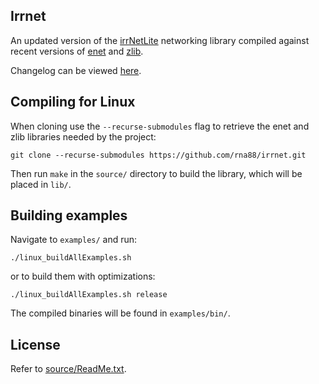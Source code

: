 ## Irrnet

An updated version of the [irrNetLite](http://irrlicht.sourceforge.net/forum/viewtopic.php?f=6&t=22658) networking library compiled against recent versions of [enet](https://github.com/lsalzman/enet) and [zlib](https://github.com/madler/zlib). 

Changelog can be viewed [here](https://github.com/rna88/irrnet/blob/master/CHANGELOG.md).


## Compiling for Linux

When cloning use the `--recurse-submodules` flag to retrieve the enet and zlib libraries needed by the project:

`git clone --recurse-submodules https://github.com/rna88/irrnet.git`

Then run `make` in the `source/` directory to build the library, which will be placed in `lib/`.


## Building examples

Navigate to `examples/` and run:

`./linux_buildAllExamples.sh` 

or to build them with optimizations:

`./linux_buildAllExamples.sh release` 

The compiled binaries will be found in `examples/bin/`.


## License

Refer to [source/ReadMe.txt](https://github.com/rna88/irrnet/blob/master/source/ReadMe.txt).
